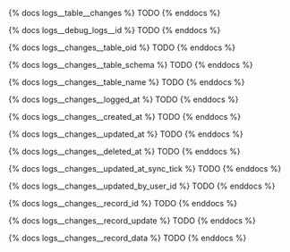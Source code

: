 {% docs logs__table__changes %}
TODO
{% enddocs %}

{% docs logs__debug_logs__id %}
TODO
{% enddocs %}

{% docs logs__changes__table_oid %}
TODO
{% enddocs %}

{% docs logs__changes__table_schema %}
TODO
{% enddocs %}

{% docs logs__changes__table_name %}
TODO
{% enddocs %}

{% docs logs__changes__logged_at %}
TODO
{% enddocs %}

{% docs logs__changes__created_at %}
TODO
{% enddocs %}

{% docs logs__changes__updated_at %}
TODO
{% enddocs %}

{% docs logs__changes__deleted_at %}
TODO
{% enddocs %}

{% docs logs__changes__updated_at_sync_tick %}
TODO
{% enddocs %}

{% docs logs__changes__updated_by_user_id %}
TODO
{% enddocs %}

{% docs logs__changes__record_id %}
TODO
{% enddocs %}

{% docs logs__changes__record_update %}
TODO
{% enddocs %}

{% docs logs__changes__record_data %}
TODO
{% enddocs %}
